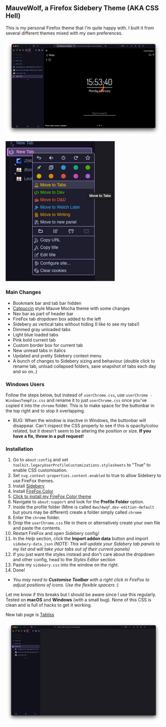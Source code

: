 ## MauveWolf, a Firefox Sidebery Theme (AKA CSS Hell)

This is my personal Firefox theme that I'm quite happy with. I built it from several different themes mixed with my own preferences. 


![image](images/screenshot-firefox1.png)

![image](images/dropdown-menu.png)

### Main Changes
- Bookmark bar and tab bar hidden
- [Catpuccin](https://github.com/catppuccin/firefox) style Mauve Mocha theme with some changes
- Nav bar as part of header bar
- FireFox tab dropdown box added to the left
- Sidebery as vertical tabs without hiding (I like to see my tabs!)
- Dimmed gray unloaded tabs
- Light blue loaded tabs
- Pink bold current tab
- Custom border box for current tab
- New unread tabs in italics
- Updated and pretty Sidebery context menu
- A bunch of changes to Sidebery sizing and behaviour (double click to rename tab, unload collapsed folders, save snapshot of tabs each day and so on..)


### Windows Users

Follow the steps below, but instead of `userChrome.css`, use `userChrome - WindowsTempFix.css` and rename it to just `userChrome.css` once you've copied it into the `chrome` folder. This is to make space for the buttonbar in the top right and to stop it overlapping.
- BUG: When the window is inactive in Windows, the buttonbar will disappear. Can't inspect the CSS properly to see if this is opacity/colou related, but it doesn't seem to be altering the position or size. **If you have a fix, throw in a pull request!**


### Installation
1. Go to `about:config` and set `toolkit.legacyUserProfileCustomizations.stylesheets` to "True" to enable CSS customisation.
2. Set `svg.context-properties.content.enabled` to true to allow Sidebery to use FireFox themes.
3. Install [Sidebery](https://addons.mozilla.org/en-GB/firefox/addon/sidebery/)
4. Install [FireFox Color](https://color.firefox.com/)
5. [Click to install my FireFox Color theme](https://color.firefox.com/?theme=XQAAAAJqBAAAAAAAAABBqYhm849SCicxcUd1M38oKRicm6da8pDHi8ajvXVSk7how0XG5K6BSwejFQMVPBLwKXE-jNNeM2ACdvS7L-Wxr3cCoBlZ6agKWbmlfjAucoLmnm6KCC6C4nASML-68VTMPZ7V-Tr3910_P25TunJ74NbtznlDtthN80lAknQFJjRI21Fn3xC6Pq442NWeyPyYpsp2l7LmJi4l7igH5BrTgD8y-Npju0TEjHgtrGYqQXbg7h59xvP9m2wMW2tJdpkOGysJ7-_fOmo55XJR0IQDem_LJXvsQecATkI4WVyOgG5B-2QY94OSGZXZxfhZTjDUb8qKHxVmFZYRK67Ge_qU6a6nIQ9C51xmRPrWEP4CZrE4VGGYcIMiqAT877JkeERgvZrSECkXGSR9Ov5v7Z0xIjqd6PR-pEJoX3NQbOWGJCfbpV8oqPGoPrFN4cvumDMWe_DJ6ajydJiBYCJJXyvM1uunW_AJvly4sPVjsEbTCJZ8qLA8N2YENK-xf8CS5KJmMW8cmnETw6qPb2H9C0XCMOF3m85MKybhatYaJ6dY6WnM7DgNLYqgM2fpM5q2gWPKkDhWOgT7K8HmQ4xB-7BpwFJHYmHDW0Yy_-0Ul4A)
6. Navigate to `about:support` and look for the **Profile Folder** option.
7. Inside the profile folder (Mine is called `8wu74wqf.dev-edition-default` but yours may be different) create a folder simply called `chrome`
8. Enter the `chrome` folder.
9. Drop the `userChrome.css` file in there or alternatively create your own file and paste the contents.
10. Restart FireFox and open Sidebery config/
11. In the *Help* section, click the **Import addon data** button and import `sidebery-data.json` *(NOTE: This will update your Sidebery tab panels to my list and will take your tabs out of their current panels)*
12. If you just want the styles instead and don't care about the dropdown and other config, head to the *Styles Editor* section
13. Paste my `sidebery.css` into the window on the right.
14. Done!
- *You may need to **Customise Toolbar** with a right click in FireFox to adjust positions of icons. Use the flexible spacers* :)

Let me know if this breaks but I should be aware since I use this regularly. Tested on **macOS** and **Windows** (with a small bug). None of this CSS is clean and is full of hacks to get it working.

New tab page is [Tabliss](https://tabliss.io/)


![image](images/screenshot-firefox2.png)
